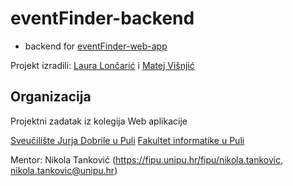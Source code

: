 # eventFinder-backend
- backend for [eventFinder-web-app](https://github.com/LoncaricLaura/eventFinder-Frontend)

Projekt izradili: [Laura Lončarić](https://github.com/LoncaricLaura) i [Matej Višnjić](https://github.com/mvisnjic)

## Organizacija
Projektni zadatak iz kolegija Web aplikacije

[Sveučilište Jurja Dobrile u Puli](https://www.unipu.hr/)
[Fakultet informatike u Puli](https://fipu.unipu.hr/)

Mentor: Nikola Tanković (https://fipu.unipu.hr/fipu/nikola.tankovic, nikola.tankovic@unipu.hr)

